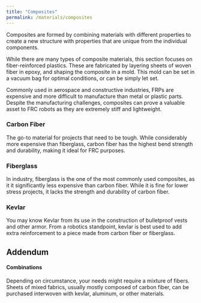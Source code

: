 ```yaml
---
title: "Composites"
permalink: /materials/composites
---
```


Composites are formed by combining materials with different properties to create a new structure with properties that are unique from the individual components.

While there are many types of composite materials, this section focuses on fiber-reinforced plastics. These are fabricated by layering sheets of woven fiber in epoxy, and shaping the composite in a mold. This mold can be set in a vacuum bag for optimal conditions, or can be simply let set.

Commonly used in aerospace and constructive industries, FRPs are expensive and more difficult to manufacture than metal or plastic parts. Despite the manufacturing challenges, composites can prove a valuable asset to FRC robots as they are extremely stiff and lightweight.

### Carbon Fiber

The go-to material for projects that need to be tough. While considerably more expensive than fiberglass, carbon fiber has the highest bend strength and durability, making it ideal for FRC purposes.

### Fiberglass

In industry, fiberglass is the one of the most commonly used composites, as it it significantly less expensive than carbon fiber. While it is fine for lower stress projects, it lacks the strength and durability of carbon fiber.

### Kevlar

You may know Kevlar from its use in the construction of bulletproof vests and other armor. From a robotics standpoint, kevlar is best used to add extra reinforcement to a piece made from carbon fiber or fiberglass.

## Addendum
#### Combinations

Depending on circumstance, your needs might require a mixture of fibers. Sheets of mixed fabrics, usually mostly composed of carbon fiber, can be purchased interwoven with kevlar, aluminum, or other materials.
